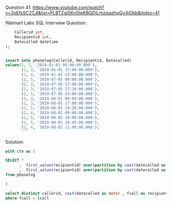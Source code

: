 Question 41:
https://www.youtube.com/watch?v=3qEfsSC27_4&list=PLBTZqjSKn0IeKBQDjLmzisazhqQy4iGkb&index=41


Walmart Labs SQL Interview Question:
```sql create table phonelog(
    Callerid int,
    Recipientid int,
    Datecalled datetime
);


insert into phonelog(Callerid, Recipientid, Datecalled)
values(1, 2, '2019-01-01 09:00:00.000'),
       (1, 3, '2019-01-01 17:00:00.000'),
       (1, 4, '2019-01-01 23:00:00.000'),
       (2, 5, '2019-07-05 09:00:00.000'),
       (2, 3, '2019-07-05 17:00:00.000'),
       (2, 3, '2019-07-05 17:20:00.000'),
       (2, 5, '2019-07-05 23:00:00.000'),
       (2, 3, '2019-08-01 09:00:00.000'),
       (2, 3, '2019-08-01 17:00:00.000'),
       (2, 5, '2019-08-01 19:30:00.000'),
       (2, 4, '2019-08-02 09:00:00.000'),
       (2, 5, '2019-08-02 10:00:00.000'),
       (2, 5, '2019-08-02 10:45:00.000'),
       (2, 4, '2019-08-02 11:00:00.000');
       ```
```
Solution:

```sql
with cte as (

SELECT *
      ,  first_value(recipientid) over(partition by cast(datecalled as date) order by datecalled) as fcall
      ,  first_value(recipientid) over(partition by cast(datecalled as date) order by datecalled desc) as lcall
from phonelog

)

select distinct callerid, cast(datecalled as date) , fcall as recipientid from cte
where fcall = lcall
```